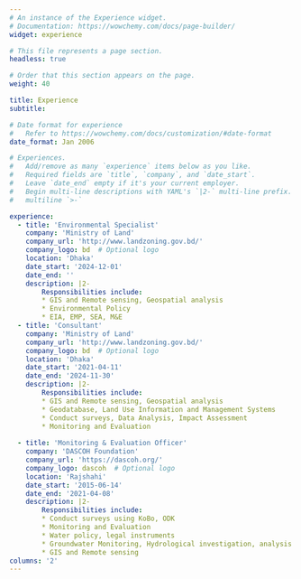 ```yaml
---
# An instance of the Experience widget.
# Documentation: https://wowchemy.com/docs/page-builder/
widget: experience

# This file represents a page section.
headless: true

# Order that this section appears on the page.
weight: 40

title: Experience
subtitle:

# Date format for experience
#   Refer to https://wowchemy.com/docs/customization/#date-format
date_format: Jan 2006

# Experiences.
#   Add/remove as many `experience` items below as you like.
#   Required fields are `title`, `company`, and `date_start`.
#   Leave `date_end` empty if it's your current employer.
#   Begin multi-line descriptions with YAML's `|2-` multi-line prefix.
#   multiline `>-`

experience:
  - title: 'Environmental Specialist'
    company: 'Ministry of Land'
    company_url: 'http://www.landzoning.gov.bd/'
    company_logo: bd  # Optional logo
    location: 'Dhaka'
    date_start: '2024-12-01'
    date_end: ''
    description: |2-
        Responsibilities include:
        * GIS and Remote sensing, Geospatial analysis
        * Environmental Policy
        * EIA, EMP, SEA, M&E
  - title: 'Consultant'
    company: 'Ministry of Land'
    company_url: 'http://www.landzoning.gov.bd/'
    company_logo: bd  # Optional logo
    location: 'Dhaka'
    date_start: '2021-04-11'
    date_end: '2024-11-30'
    description: |2-
        Responsibilities include:
        * GIS and Remote sensing, Geospatial analysis
        * Geodatabase, Land Use Information and Management Systems
        * Conduct surveys, Data Analysis, Impact Assessment
        * Monitoring and Evaluation      
                
  - title: 'Monitoring & Evaluation Officer'
    company: 'DASCOH Foundation'
    company_url: 'https://dascoh.org/'
    company_logo: dascoh  # Optional logo
    location: 'Rajshahi'
    date_start: '2015-06-14'
    date_end: '2021-04-08'
    description: |2-
        Responsibilities include:
        * Conduct surveys using KoBo, ODK
        * Monitoring and Evaluation
        * Water policy, legal instruments
        * Groundwater Monitoring, Hydrological investigation, analysis & Report
        * GIS and Remote sensing
columns: '2'
---
```

